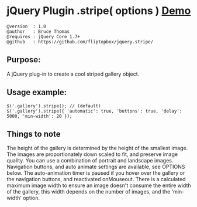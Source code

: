 # jQuery Plugin .stripe( options ) [Demo](http://fliptopbox.com/demo/slice/)
    @version  : 1.0
    @author   : Bruce Thomas
    @requires : jQuery Core 1.7+
    @github   : https://github.com/fliptopbox/jquery.stripe/

## Purpose:

A jQuery plug-in to create a cool striped gallery object.

## Usage example:
    $('.gallery').stripe(); // (default)
    $('.gallery').stripe({ 'automatic': true, 'buttons': true, 'delay': 5000, 'min-width': 20 });

## Things to note

The height of the gallery is determined by the height of the smallest image. The images are proportionately down scaled to fit, and preserve image quality. You can use a combination of portrait and landscape images. Navigation buttons, and auto animate settings are available, see OPTIONS below. The auto-animation timer is paused if you hover over the gallery or the navigation buttons, and reactivated onMouseout. There is a calculated maximum image width to ensure an image doesn't consume the entire width of the gallery, this width depends on the number of images, and the 'min-width' option.